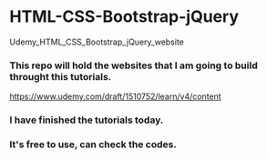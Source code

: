 # HTML-CSS-Bootstrap-jQuery
Udemy_HTML_CSS_Bootstrap_jQuery_website

### This repo will hold the websites that I am going to build throught this tutorials.
  https://www.udemy.com/draft/1510752/learn/v4/content


### I have finished the tutorials today.

### It's free to use, can check the codes.
